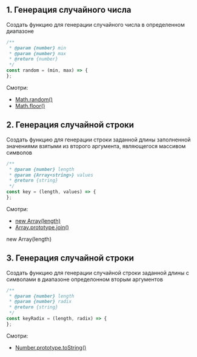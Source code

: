 ## 1. Генерация случайного числа 

Создать функцию для генерации случайного числа в определенном диапазоне
```js
/**
 * @param {number} min
 * @param {number} max
 * @return {number}
 */
const random = (min, max) => {
};
```

Смотри:
- [Math.random()](https://developer.mozilla.org/ru/docs/Web/JavaScript/Reference/Global_Objects/Math/random)
- [Math.floor()](https://developer.mozilla.org/ru/docs/Web/JavaScript/Reference/Global_Objects/Math/floor)

## 2. Генерация случайной строки

Создать функцию для генерации строки заданной длины заполненной значениями взятыми из второго аргумента, являющегося массивом символов

```js
/**
 * @param {number} length
 * @param {Array<string>} values
 * @return {string}
 */
const key = (length, values) => {
};
```

Смотри:
- [new Array(length)](https://developer.mozilla.org/uk/docs/Web/JavaScript/Reference/Global_Objects/Array/Array)
- [Array.prototype.join()](https://developer.mozilla.org/uk/docs/Web/JavaScript/Reference/Global_Objects/Array/join)

new Array(length)

## 3. Генерация случайной строки 
Создать функцию для генерации случайной строки заданной длины с символами в диапазоне определонном вторым аргументов
```js
/**
 * @param {number} length
 * @param {number} radix
 * @return {string}
 */
const keyRadix = (length, radix) => {
};
```

Смотри:
- [Number.prototype.toString()](https://developer.mozilla.org/ru/docs/Web/JavaScript/Reference/Global_Objects/Number/toString)
